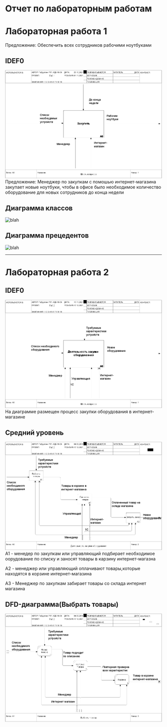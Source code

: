 # Отчет по лабораторным работам

# Лабораторная работа 1

Предложение: Обеспечить всех сотрудников рабочими ноутбуками 

## IDEF0
![none](https://github.com/LLlepek/Ruslan.github.io/blob/main/laba1/model.png)
Предложение: Менеджер по закупкам с помошью интернет-магазина закупает новые ноутбуки, чтобы в офисе было необходимое количество оборудование для новых сотрудников до конца недели

## Диаграмма классов
![blah](http://www.plantuml.com/plantuml/png/POynJiD044Lxds8aDo317L9o3UDOmi9Gn4OK22bn52YWfA2WW1iuu8N5P9ShlBaHiw9CCT8RpViZ_LdR5OlkwgB9ogPeM-45Hy0nyedJfUJNPtLNIPwVDaLvVfE9y4pGFXsJgFqnEmO-RBxmX6IyCh0bwZqU9mJ3jKMskcR2Yua3aos_UEtryO0t4gw8J4btH9CtH4OyEttGZTY7bSbB8j-9U3yIdeZ2H2Je7SD_TCJnWp_CRhEJUbxjLohhHTbKsQowd5lnFm00)
## Диаграмма прецедентов
![blah](http://www.plantuml.com/plantuml/png/SoWkIImgAStDuSf9JIjHACbNACfCpoXHICaiIaqkoSpFuqfCBialKhYm_CBM2xilxBkm2KZlKb0kpyWiIRNEoSnBjKhAIKpEXYcR0vJU2yHRBcoxiFLY0sw5CoxilTW4KW9IVh4f_iAU2nikR0RYxHTsNDYBMzyaeE4RuoysWhG27RFZOYCMjQN5gSc9nQaA6XUs0qtS1J9L4uioBWLqVzdKwEfYyGH4kGAcZAukYXrmbIYYG5M4_0lNI52XhcwD7RPGW9dWa9gN0enE0000)


***
# Лабораторная работа 2

## IDEF0
![none](https://github.com/LLlepek/Ruslan.github.io/blob/main/laba2/model1.png)
На диаграмме размещен процесс закупки оборудования в интернет-магазине

## Средний уровень
![none](https://github.com/LLlepek/Ruslan.github.io/blob/main/laba2/model2.png)
А1 - менедер по закупкам или управляющий подбирает необходимое оорудование по списку и заносят товары в карзину интернет-магазна

А2 - менеджер или управляющий оплачивают товары,которые находятся в корзине интернет-магазина

А3 - Менеджер по закупкам забирает товары со склада интернет магазина
## DFD-диаграмма(Выбрать товары)
![none](https://github.com/LLlepek/Ruslan.github.io/blob/main/laba2/model3.png)
